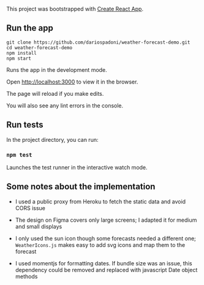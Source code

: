
This project was bootstrapped with [Create React App](https://github.com/facebook/create-react-app).

 
## Run the app
```
git clone https://github.com/dariospadoni/weather-forecast-demo.git
cd weather-forecast-demo
npm install
npm start
```
Runs the app in the development mode.<br />

Open [http://localhost:3000](http://localhost:3000) to view it in the browser.
 
The page will reload if you make edits.<br />

You will also see any lint errors in the console.

## Run tests

In the project directory, you can run:

### `npm test`
 

Launches the test runner in the interactive watch mode.<br />


## Some notes about the implementation

* I used a public proxy from Heroku to fetch the static data and avoid CORS issue

* The design on Figma covers only large screens; I adapted it for medium and small displays

* I only used the sun icon though some forecasts needed a different one; `WeatherIcons.js` makes easy to add svg icons and map them to the forecast

* I used momentjs for formatting dates. If bundle size was an issue, this dependency could be removed and replaced with javascript Date object methods
   